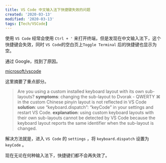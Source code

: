 ```yaml
---
title: VS Code 中文输入法下快捷键失效的问题
created: '2020-03-13'
modified: '2020-03-13'
tags: [Tech/VSCode]
---
```


使用 `VS Code` 经常会使用 `Ctrl + '` 来打开终端，但是发现在中文输入法下，这个快捷键会失效，同时 `VS Code`的空白页上`Toggle Terminal` 后的快捷键也显示为空。

通过 Google，找到了原因。

[microsoft/vscode](https://github.com/microsoft/vscode/wiki/Keybinding-Issues#troubleshoot-mac-keybindings)

这里摘要了重点部分。

> Are you using a custom installed keyboard layout with its own sub-layouts?
> **symptoms**: changing the sub-layout to Dvorak - QWERTY ⌘ in the custom Chinese pinyin layout is not reflected in VS Code
> **solution**: use “keyboard.dispatch”: “keyCode” in your settings and restart VS Code.
> **explanation**: using custom keyboard layouts with their own sub-layouts cannot be detected by VS Code because the keyboard layout reports the same identifier when the sub-layout is changed.

解决方法就是，进入 `VS Code` 的 `settings` ，将 `keyboard.dispatch` 设置为 `keyCode` 。

现在无论在何种输入法下，快捷键们都不会再失效了。
